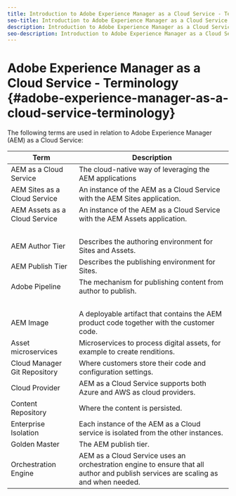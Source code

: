 ```yaml
---
title: Introduction to Adobe Experience Manager as a Cloud Service - Terminology
seo-title: Introduction to Adobe Experience Manager as a Cloud Service - Terminology
description: Introduction to Adobe Experience Manager as a Cloud Service - Terminology. 
seo-description: Introduction to Adobe Experience Manager as a Cloud Service - Terminology. 
---
```


# Adobe Experience Manager as a Cloud Service - Terminology {#adobe-experience-manager-as-a-cloud-service-terminology}

The following terms are used in relation to Adobe Experience Manager (AEM) as a Cloud Service:

<!-- Needs a review 
eg
- Golden Master
- Could Provider
- -->

<!-- The third section of the table should be alphabetic -->

|Term|Description|
|---|---|
|AEM as a Cloud Service|The cloud-native way of leveraging the AEM applications|
|AEM Sites as a Cloud Service|An instance of the AEM as a Cloud Service with the AEM Sites application.|
|AEM Assets as a Cloud Service|An instance of the AEM as a Cloud Service with the AEM Assets application.|
| &nbsp; | &nbsp; |
|AEM Author Tier|Describes the authoring environment for Sites and Assets.|
|AEM Publish Tier|Describes the publishing environment for Sites.|
|Adobe Pipeline|The mechanism for publishing content from author to publish.|
| &nbsp; | &nbsp; |
|AEM Image|A deployable artifact that contains the AEM product code together with the customer code.|
|Asset microservices|Microservices to process digital assets, for example to create renditions.|
|Cloud Manager Git Repository|Where customers store their code and configuration settings.|
|Cloud Provider|AEM as a Cloud Service supports both Azure and AWS as cloud providers.|
|Content Repository|Where the content is persisted.|
|Enterprise Isolation|Each instance of the AEM as a Cloud service is isolated from the other instances.|
|Golden Master|The AEM publish tier.|
|Orchestration Engine|AEM as a Cloud Service uses an orchestration engine to ensure that all author and publish services are scaling as and when needed.|
